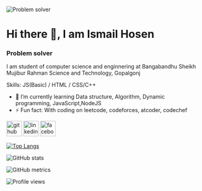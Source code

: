 ![Problem solver](https://avatars.githubusercontent.com/u/85634331?v=4)
# Hi there 👋, I am Ismail Hosen
### Problem solver

I am student of computer science and enginnering
at Bangabandhu Sheikh Mujibur Rahman Science and Technology, Gopalgonj

Skills:  JS(Basic) / HTML / CSS/C++

- 🌱 I’m currently learning Data structure, Algorithm, Dynamic programming, JavaScript,NodeJS 
- ⚡ Fun fact: With coding on leetcode, codeforces, atcoder, codechef 


[<img src='https://cdn.jsdelivr.net/npm/simple-icons@3.0.1/icons/github.svg' alt='github' height='40'>](https://github.com/https://github.com/Ismail-015)  [<img src='https://cdn.jsdelivr.net/npm/simple-icons@3.0.1/icons/linkedin.svg' alt='linkedin' height='40'>](https://www.linkedin.com/in/https://www.linkedin.com/in/md-ismail-hosen-863735211//)  [<img src='https://cdn.jsdelivr.net/npm/simple-icons@3.0.1/icons/facebook.svg' alt='facebook' height='40'>](https://www.facebook.com/https://www.facebook.com/mdismailhosen2/)  

[![Top Langs](https://github-readme-stats.vercel.app/api/top-langs/?username=https://github.com/Ismail-015)](https://github.com/anuraghazra/github-readme-stats)

![GitHub stats](https://github-readme-stats.vercel.app/api?username=https://github.com/Ismail-015&show_icons=true&count_private=true)  

![GitHub metrics](https://metrics.lecoq.io/https://github.com/Ismail-015)  

![Profile views](https://gpvc.arturio.dev/https://github.com/Ismail-015)  
